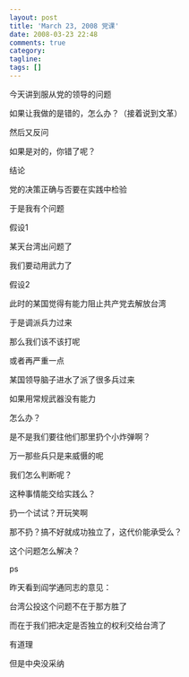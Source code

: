 ```yaml
---
layout: post
title: 'March 23, 2008 党课'
date: 2008-03-23 22:48
comments: true
category:
tagline:
tags: []
---
```


今天讲到服从党的领导的问题

如果让我做的是错的，怎么办？（接着说到文革）

然后又反问

如果是对的，你错了呢？

结论

党的决策正确与否要在实践中检验

于是我有个问题

假设1

某天台湾出问题了

我们要动用武力了

假设2

此时的某国觉得有能力阻止共产党去解放台湾

于是调派兵力过来

那么我们该不该打呢

或者再严重一点

某国领导脑子进水了派了很多兵过来

如果用常规武器没有能力

怎么办？

是不是我们要往他们那里扔个小炸弹啊？

万一那些兵只是来威慑的呢

我们怎么判断呢？

这种事情能交给实践么？

扔一个试试？开玩笑啊

那不扔？搞不好就成功独立了，这代价能承受么？

这个问题怎么解决？

ps

昨天看到阎学通同志的意见：

台湾公投这个问题不在于那方胜了

而在于我们把决定是否独立的权利交给台湾了

有道理

但是中央没采纳
